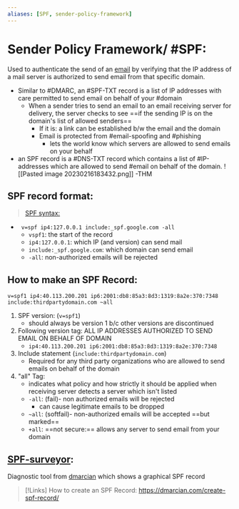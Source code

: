 ```yaml
---
aliases: [SPF, sender-policy-framework]
---
```

# Sender Policy Framework/ #SPF:
Used to authenticate the send of an [email](/networking/email.md) by verifying that the IP address of a mail server is authorized to send email from that specific domain.
- Similar to #DMARC, an #SPF-TXT record is a list of IP addresses with care permitted to send email on behalf of your #domain 
	- When a sender tries to send an email to an email receiving server for delivery, the server checks to see ==if the sending IP is on the domain's list of allowed senders==
		- If it is: a link can be established b/w the email and the domain
		- Email is protected from #email-spoofing and #phishing 
			- lets the world know which servers are allowed to send emails on your behalf
- an SPF record is a #DNS-TXT record which contains a list of #IP-addresses which are allowed to send #email on behalf of the domain.
![[Pasted image 20230216183432.png]]
-THM

## SPF record format:
> [SPF syntax:](https://dmarcian.com/spf-syntax-table/)
- `` v=spf ip4:127.0.0.1 include:_spf.google.com -all``
	- `vspf1`: the start of the record
	- `ip4:127.0.0.1`: which IP (and version) can send mail
	- `include:_spf.google.com`: which domain can send email
	- `-all`: non-authorized emails will be rejected


## How to make an SPF Record:
```
v=spf1 ip4:40.113.200.201 ip6:2001:db8:85a3:8d3:1319:8a2e:370:7348 include:thirdpartydomain.com ~all
```
1. SPF version: (``v=spf1``)
	- should always be version 1 b/c other versions are discontinued
2. Following version tag: ALL IP ADDRESSES AUTHORIZED TO SEND EMAIL ON BEHALF OF DOMAIN
	- `ip4:40.113.200.201 ip6:2001:db8:85a3:8d3:1319:8a2e:370:7348`
3. Include statement (`include:thirdpartydomain.com`)
	- Required for any third party organizations who are allowed to send emails on behalf of the domain
4. "all" Tag:
	- indicates what policy and how strictly it should be applied when receiving server detects a server which isn't listed
	- `-all`: (fail)- non authorized emails will be rejected
		- can cause legitimate emails to be dropped
	- `~all`: (softfail)- non-authorized emails will be accepted ==but marked==
	- `+all`: ==not secure:== allows any server to send email from your domain 

## [SPF-surveyor](/cybersecurity/tools/SPF-surveyor.md):
Diagnostic tool from [dmarcian](https://dmarcian.com) which shows a graphical SPF record

>[!Links]
>How to create an SPF Record:
>https://dmarcian.com/create-spf-record/

